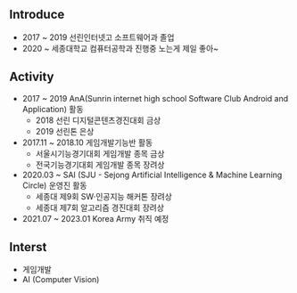 ## Introduce
- 2017 ~ 2019 선린인터넷고 소프트웨어과 졸업
- 2020 ~ 세종대학교 컴퓨터공학과 진행중
노는게 제일 좋아~

## Activity
- 2017 ~ 2019 AnA(Sunrin internet high school Software Club Android and Application) 활동
  - 2018 선린 디지털콘텐츠경진대회 금상 
  - 2019 선린톤 은상 
- 2017.11 ~ 2018.10 게임개발기능반 활동
  - 서울시기능경기대회 게임개발 종목 금상
  - 전국기능경기대회 게임개발 종목 장려상
- 2020.03 ~ SAI (SJU - Sejong Artificial Intelligence & Machine Learning Circle) 운영진 활동
  -  세종대 제9회 SW·인공지능 해커톤 장려상
  -  세종대 제7회 알고리즘 경진대회 장려상
- 2021.07 ~ 2023.01 Korea Army 취직 예정
  
## Interst
- 게임개발
- AI (Computer Vision)

